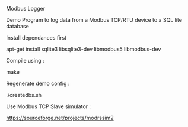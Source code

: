 Modbus Logger

Demo Program to log data from a Modbus TCP/RTU device to a SQL lite database


Install dependances first

apt-get install sqlite3 libsqlite3-dev libmodbus5 libmodbus-dev


Compile using :

make


Regenerate demo config :

./createdbs.sh


Use Modbus TCP Slave simulator :

https://sourceforge.net/projects/modrssim2




